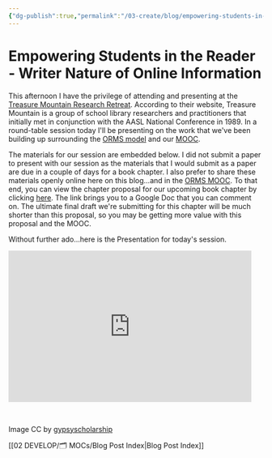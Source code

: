 ```yaml
---
{"dg-publish":true,"permalink":"/03-create/blog/empowering-students-in-the-reader-writer-nature-of-online-information/","title":"Empowering Students in the Reader/Writer Nature of Online Information","tags":["online-collaborative-inquiry","online-content-construction","online-reading-comprehension","orms"]}
---
```


# Empowering Students in the Reader - Writer Nature of Online Information

This afternoon I have the privilege of attending and presenting at the [Treasure Mountain Research Retreat](https://sites.google.com/site/treasuremtresearchretreat/). According to their website, Treasure Mountain is a group of school library researchers and practitioners that initially met in conjunction with the AASL National Conference in 1989. In a round-table session today I'll be presenting on the work that we've been building up surrounding the [ORMS model](http://wiobyrne.com/tag/orms/) and our [MOOC](https://sites.google.com/site/ormsmodel/).

The materials for our session are embedded below. I did not submit a paper to present with our session as the materials that I would submit as a paper are due in a couple of days for a book chapter. I also prefer to share these materials openly online here on this blog...and in the [ORMS MOOC](https://sites.google.com/site/ormsmodel/). To that end, you can view the chapter proposal for our upcoming book chapter by clicking [here](https://docs.google.com/document/d/1DxnqPxbsV7eA0Q2GVJ0w1T9Ex4W1kYr314jS4dX9yWM/edit). The link brings you to a Google Doc that you can comment on. The ultimate final draft we're submitting for this chapter will be much shorter than this proposal, so you may be getting more value with this proposal and the MOOC.

Without further ado...here is the Presentation for today's session.

<iframe src="https://docs.google.com/presentation/d/1uzhSTwpNbOoeLC5614cUS10iT_QXECbXujq5US1ukDw/embed?start=false&amp;loop=false&amp;delayms=3000" height="299" width="480" allowfullscreen="true" frameborder="0"></iframe>

 

Image CC by [gypsyscholarship](http://gypsyscholarship.blogspot.com/2010_03_01_archive.html)

[[02 DEVELOP/🗂️ MOCs/Blog Post Index\|Blog Post Index]]